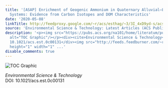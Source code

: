 ```yaml
---
title: '[ASAP] Enrichment of Geogenic Ammonium in Quaternary Alluvial–Lacustrine Aquifer
  Systems: Evidence from Carbon Isotopes and DOM Characteristics'
date: '2020-05-08'
linkTitle: http://feedproxy.google.com/~r/acs/esthag/~3/3I_4xD9yd-s/acs.est.0c00131
source: 'Environmental Science & Technology: Latest Articles (ACS Publications)'
description: '<p><img src="https://pubs.acs.org/na101/home/literatum/publisher/achs/journals/content/esthag/0/esthag.ahead-of-print/acs.est.0c00131/20200508/images/medium/es0c00131_0007.gif"
  alt="TOC Graphic"/></p><div><cite>Environmental Science & Technology</cite></div><div>DOI:
  10.1021/acs.est.0c00131</div><img src="http://feeds.feedburner.com/~r/acs/esthag/~4/3I_4xD9yd-s"
  height="1" width="1" ...'
disable_comments: true
---
```

<p><img src="https://pubs.acs.org/na101/home/literatum/publisher/achs/journals/content/esthag/0/esthag.ahead-of-print/acs.est.0c00131/20200508/images/medium/es0c00131_0007.gif" alt="TOC Graphic"/></p><div><cite>Environmental Science & Technology</cite></div><div>DOI: 10.1021/acs.est.0c00131</div><img src="http://feeds.feedburner.com/~r/acs/esthag/~4/3I_4xD9yd-s" height="1" width="1" ...